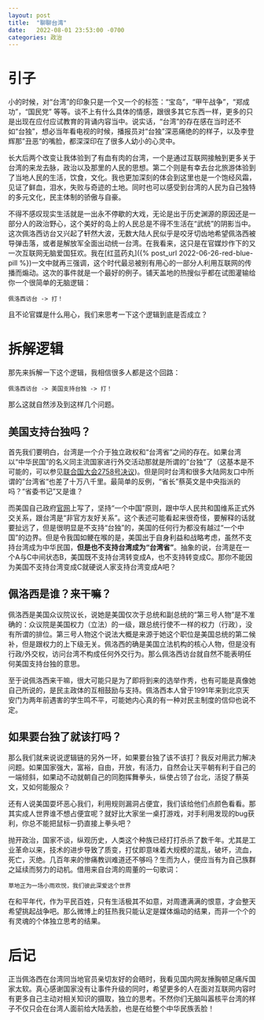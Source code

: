 ```yaml
---
layout: post
title:  "聊聊台湾"
date:   2022-08-01 23:53:00 -0700
categories: 政治
---
```

# 引子
小的时候，对“台湾”的印象只是一个又一个的标签：“宝岛”，“甲午战争”，“郑成功”，“国民党” 等等。谈不上有什么具体的情感，跟很多其它东西一样，更多的只是出现在应付应试教育的背诵内容当中。说实话，“台湾”的存在感在当时还不如“台独”，想必当年看电视的时候，播报员对“台独”深恶痛绝的的样子，以及李登辉那”丑恶“的嘴脸，都深深印在了很多人幼小的心灵中。

长大后两个改变让我体验到了有血有肉的台湾，一个是通过互联网接触到更多关于台湾的来龙去脉，政治以及那里的人民的思想。第二个则是有幸去台北旅游体验到了当地人民的生活，饮食，文化。我也更加深刻的体会到这里也是一个饱经风霜，见证了鲜血，泪水，失败与奇迹的土地。同时也可以感受到台湾的人民为自己独特的多元文化，民主体制的骄傲与自豪。

不得不感叹现实生活就是一出永不停歇的大戏，无论是出于历史渊源的原因还是一部分人的政治野心，这个美好的岛上的人民总是不得不生活在“武统”的阴影当中。这次佩洛西访台又兴起了轩然大波，无数大陆人民似乎是咬牙切齿地希望佩洛西被导弹击落，或者是解放军全面出动统一台湾。在我看来，这只是在官媒炒作下的又一次互联网无脑爱国狂欢。我在[红蓝药丸]({% post_url 2022-06-26-red-blue-pill %})一文中就再三强调，这个时代最忌被别有用心的一部分人利用互联网的传播而煽动。这次的事件就是一个最好的例子。铺天盖地的热搜似乎都在试图灌输给你一个很简单的无脑逻辑：
```
佩洛西访台 -> 打！
```

且不论官媒是什么用心，我们来思考一下这个逻辑到底是否成立？

# 拆解逻辑
那先来拆解一下这个逻辑，我相信很多人都是这个回路：
```
佩洛西访台 -> 美国支持台独 -> 打！
```
那么这就自然涉及到这样几个问题。

## 美国支持台独吗？
首先我们要明白，台湾是一个介于独立政权和“台湾省”之间的存在。如果台湾以“中华民国”的名义同主流国家进行外交活动那就是所谓的”台独“了（这基本是不可能的，可以参见[联合国大会2758号决议](https://baike.sogou.com/v57218054.htm))。但是同时台湾和很多大陆网友口中所谓的”台湾省“也差了十万八千里。最简单的反例，“省长”蔡英文是中央指派的吗？“省委书记”又是谁？

而美国自己政府[官网](https://www.state.gov/u-s-relations-with-taiwan/)上写了，坚持“一个中国”原则，跟中华人民共和国维系正式外交关系，跟台湾是“非官方友好关系”。这个表述可能看起来很奇怪，要解释的话就要扯远了，但是很明显是不支持“台独”的，美国的任何行为都没有越过“一个中国”的边界。但是令我国如鲠在喉的是，美国出于自身利益和战略考虑，虽然不支持台湾成为中华民国，**但是也不支持台湾成为“台湾省”**。抽象的说，台湾是在一个A与C中间状态B，美国既不支持台湾转变成A，也不支持转变成C。那你不能因为美国不支持台湾变成C就硬说人家支持台湾变成A吧？

## 佩洛西是谁？来干嘛？
佩洛西是美国众议院议长，说她是美国仅次于总统和副总统的“第三号人物”是不准确的：众议院是美国权力（立法）的一级，跟总统行使不一样的权力（行政），没有所谓的排位。第三号人物这个说法大概是来源于她这个职位是美国总统的第二候补，但是跟权力的上下级无关。佩洛西的确是美国立法机构的核心人物，但是没有行政/外交权，访问台湾不构成任何外交行为。那么佩洛西访台就自然不能表明任何美国支持台独的意思。

至于说佩洛西来干嘛，很大可能只是为了即将到来的选举作秀，也有可能是真像她自己所说的，是民主政体的互相鼓励与支持。佩洛西本人曾于1991年来到北京天安门为两年前遇害的学生鸣不平，可能她内心真的有一种对民主制度的信仰也说不定。

## 如果要台独了就该打吗？
那么我们就来说说逻辑链的另外一环，如果要台独了该不该打？我反对用武力解决问题。如果国家强大，富裕，自由，开放，有活力，自然会让天平朝有利于自己的一端倾斜，如果动不动就朝自己的同胞挥舞拳头，纵使占领了台北，活捉了蔡英文，又如何能服众？

还有人说美国耍坏恶心我们，利用规则漏洞占便宜，我们该给他们点颜色看看。那其实成人世界谁不想占便宜呢？就好比大家坐一桌打游戏，对手利用发现的bug获利，你总不能把鼠标一扔直接上拳头吧？

抛开政治，国家不谈，纵观历史，人类这个种族已经打打杀杀了数千年。尤其是工业革命以来，技术的进步导致了质变，打仗即意味着大规模的混乱，破坏，流血，死亡，灭绝。几百年来的惨痛教训难道还不够吗？生而为人，便应当有为自己族群之延续而努力的动机。借用来自台湾的周董的一句歌词：
```
草地正为一场小雨欢悦，我们彼此深爱这个世界
```
在和平年代，作为平民百姓，只有生活极其不如意，对周遭满满的恨意，才会整天希望挑起战争吧。那么微博上的狂热我只能认定是媒体煽动的结果，而非一个个的有灵魂的个体独立思考的结果。

# 后记
正当佩洛西在台湾同当地官员亲切友好的会晤时，我看见国内网友捶胸顿足痛斥国家太软。真心感谢国家没有让事件升级的同时，希望更多的人在面对互联网内容时有更多自己主动对相关知识的摄取，独立的思考。不然你们无脑叫嚣核平台湾的样子不仅只会在台湾人面前给大陆丢脸，也是在给整个中华民族丢脸！





